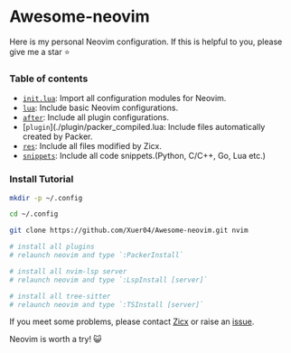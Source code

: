 # Awesome-neovim

Here is my personal Neovim configuration. If this is helpful to you, please give me a star ⭐️

### Table of contents

- [`init.lua`](./init.lua): Import all configuration modules for Neovim.
- [`lua`](./lua/): Include basic Neovim configurations.
- [`after`](./after/plugin/): Include all plugin configurations.
- [`plugin`](./plugin/packer_compiled.lua: Include files automatically created by Packer.
- [`res`](./res/): Include all files modified by Zicx.
- [`snippets`](./snippets/friendly-snippets/): Include all code snippets.(Python, C/C++, Go, Lua etc.)

### Install Tutorial

```bash
mkdir -p ~/.config

cd ~/.config

git clone https://github.com/Xuer04/Awesome-neovim.git nvim

# install all plugins
# relaunch neovim and type `:PackerInstall`

# install all nvim-lsp server
# relaunch neovim and type `:LspInstall [server]`

# install all tree-sitter
# relaunch neovim and type `:TSInstall [server]`
```

If you meet some problems, please contact [Zicx](https://github.com/Xuer04) or raise an [issue](https://github.com/Xuer04/Awesome-neovim/issues).

Neovim is worth a try! 😺

